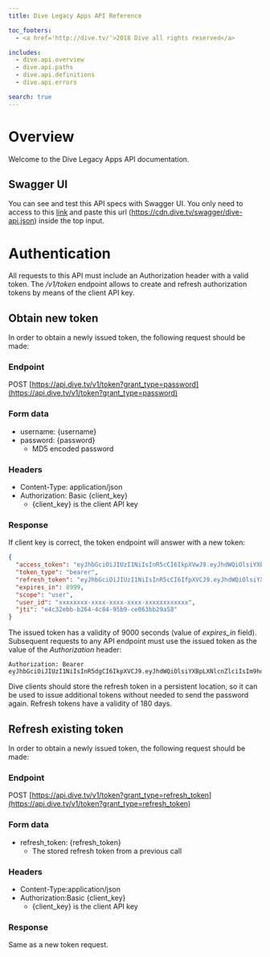 ```yaml
---
title: Dive Legacy Apps API Reference

toc_footers:
  - <a href='http://dive.tv/'>2018 Dive all rights reserved</a>

includes:
  - dive.api.overview
  - dive.api.paths
  - dive.api.definitions
  - dive.api.errors

search: true
---
```


# Overview

Welcome to the Dive Legacy Apps API documentation.

## Swagger UI

You can see and test this API specs with Swagger UI. You only need to access to this [link](http://petstore.swagger.io) and paste this url (https://cdn.dive.tv/swagger/dive-api.json) inside the top input.

# Authentication

All requests to this API must include an Authorization header with a valid token.
The _/v1/token_ endpoint allows to create and refresh authorization tokens by means of the client API key.

## Obtain new token

In order to obtain a newly issued token, the following request should be made:

### Endpoint

POST [https://api.dive.tv/v1/token?grant_type=password](https://api.dive.tv/v1/token?grant_type=password)

### Form data

  - username: {username}
  - password: {password}
    - MD5 encoded password  

### Headers

  - Content-Type: application/json
  - Authorization: Basic {client\_key}
    - {client\_key} is the client API key

### Response

If client key is correct, the token endpoint will answer with a new token:

```json
{
  "access_token": "eyJhbGciOiJIUzI1NiIsInR5cCI6IkpXVwJ9.eyJhdWQiOlsiYXBpLXNlcnZlciIsIm9hdXRoLXNlcnZlciJdLCJkZXZpY2VfaWQiOiIxMjM0NTYiLCJncmFudF90eXBlIjoiZGV2aWNlX2NyZWRlbnRpYWxzIiwic2NvcGUiOlsiZGV2aWNlIl0sImV4cCI6MTQ4NzcwNzQxMywiYXV0aG9yaXRpZXMiOlsiUk9MRV9DQsJEX0RFVEFJTCIsIlJPTEVfVFZfR1JJRCIsIlJPTEVfQ0FUQUxPRyIsIlJPTEVfT05FX1NIT1QiXSwiY2xpZW50X2lkIjoicnR2ZV90ZXN0IiwianRpIjoiZTRjMzJlYmItYjI2NC00Yzg0LTk1YjktY2UwNjNiYjI5YTU4In0.uRhnAvVvkVU_qMcjwIFI9Oo3s8kRasGolEn18HSTqHgw",
  "token_type": "bearer",
  "refresh_token": "eyJhbGciOiJIUzI1NiIsInR5cCI6IfpXVCJ9.eyJhdWQiOlsiYXBpLXNlcnZlciIsIm9hdXRoLXNlcnZlciJdLCJkZXZpY2VfaWQiOiIxMjM0NTYiLCJncmFudF90eXBlIjoiZGV2aWNlX2NyZWRlbnRpYWxzIiwic2NvcGUiOlsiZGV2aWNlIl0sImF0aSI6ImU0YzMyZWJiLWIyNjQtNGM4NC05NWI5LWNlMDYzYmIyOWE1OCIsImV4cCI6MTUwMzdg1MDQxMywiYXV0aG9yaXRpZXMiOlsiUk9MRV9DQVJEX0RFVEFJTCIsIlJPTEVfVFZfR1JJRCIsIlJPTEVfQ0FUQUxPRyIsIlJPTEVfT05FX1NIT1QiXSwiY2xpZW50X2lkIjoicnR2ZV90ZXN0IiwianRpIjoiOGViYzEzZTAtZmVmZS00NjYzLWI0ZDAtMmE2MGZiMmIyNTU1In0.AEaXnE3PRsJEpdLQJ9acivdffJPueqHfv4AsWI-hJCGAss",
  "expires_in": 8999,
  "scope": "user",
  "user_id": "xxxxxxxx-xxxx-xxxx-xxxx-xxxxxxxxxxxx",
  "jti": "e4c32ebb-b264-4c84-95b9-ce063bb29a58"
}
```

The issued token has a validity of 9000 seconds (value of _expires\_in_ field).
Subsequent requests to any API endpoint must use the issued token as the value of the _Authorization_ header:

```
Authorization: Bearer eyJhbGciOiJIUzI1NiIsInR5dgCI6IkpXVCJ9.eyJhdWQiOlsiYXBpLXNlcnZlciIsIm9hdXRoLXNlcnZlciJdLCJkZXZpY2VfaWQiOiIxMjM0NTYiLCJncmFudF90eXBlIjoiZGV2aWNlX2NyZWRlbnRpYWxzIiwic2NvcGUiOlsiZGV2aWNlIl0sImV4cCI6MTQ4NzcwNzQxMywiYXV0aG9yaXRpZXMiOlsiUk9MRV9DQVJEX0RFVEFJTCIsIlJPTEVfVFZfR1JJRCIsIlJfbvTEVfQ0FUQUxPRyIsIlJPTEVfT05FX1NIT1QiXSwiY2xpZW50X2lkIjoicnR2ZV90ZXN0IiwianRpIfgoiZTRjMzJlYmItYjI2NC00Yzg0LTk1YjktY2UwNjNiYjI5YTU4In0.uRhnAvVvkVU_qMcjwIFI9Oo3J8kRtGofgdEn18HSTqHgw
```

Dive clients should store the refresh token in a persistent location, so it can be used to issue additional tokens without needed to send the password again.
Refresh tokens have a validity of 180 days.

## Refresh existing token

In order to obtain a newly issued token, the following request should be made:

### Endpoint

POST [https://api.dive.tv/v1/token?grant_type=refresh_token](https://api.dive.tv/v1/token?grant_type=refresh_token)

### Form data

  - refresh_token: {refresh\_token}
    - The stored refresh token from a previous call

### Headers

  - Content-Type:application/json
  - Authorization:Basic {client\_key}
    - {client\_key} is the client API key

### Response

Same as a new token request.